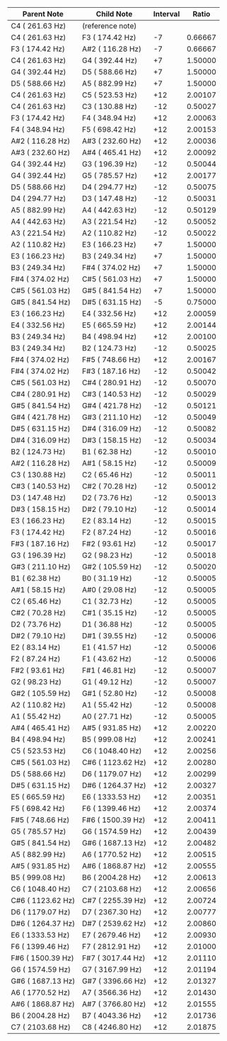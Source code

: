 | Parent Note | Child Note | Interval | Ratio |
|-------------|------------|----------|-------|
|   C4 (  261.63 Hz) | (reference note) | | |
|   C4 (  261.63 Hz) |   F3 (  174.42 Hz) |  -7 |  0.66667 |
|   F3 (  174.42 Hz) |  A#2 (  116.28 Hz) |  -7 |  0.66667 |
|   C4 (  261.63 Hz) |   G4 (  392.44 Hz) |  +7 |  1.50000 |
|   G4 (  392.44 Hz) |   D5 (  588.66 Hz) |  +7 |  1.50000 |
|   D5 (  588.66 Hz) |   A5 (  882.99 Hz) |  +7 |  1.50000 |
|   C4 (  261.63 Hz) |   C5 (  523.53 Hz) | +12 |  2.00107 |
|   C4 (  261.63 Hz) |   C3 (  130.88 Hz) | -12 |  0.50027 |
|   F3 (  174.42 Hz) |   F4 (  348.94 Hz) | +12 |  2.00063 |
|   F4 (  348.94 Hz) |   F5 (  698.42 Hz) | +12 |  2.00153 |
|  A#2 (  116.28 Hz) |  A#3 (  232.60 Hz) | +12 |  2.00036 |
|  A#3 (  232.60 Hz) |  A#4 (  465.41 Hz) | +12 |  2.00092 |
|   G4 (  392.44 Hz) |   G3 (  196.39 Hz) | -12 |  0.50044 |
|   G4 (  392.44 Hz) |   G5 (  785.57 Hz) | +12 |  2.00177 |
|   D5 (  588.66 Hz) |   D4 (  294.77 Hz) | -12 |  0.50075 |
|   D4 (  294.77 Hz) |   D3 (  147.48 Hz) | -12 |  0.50031 |
|   A5 (  882.99 Hz) |   A4 (  442.63 Hz) | -12 |  0.50129 |
|   A4 (  442.63 Hz) |   A3 (  221.54 Hz) | -12 |  0.50052 |
|   A3 (  221.54 Hz) |   A2 (  110.82 Hz) | -12 |  0.50022 |
|   A2 (  110.82 Hz) |   E3 (  166.23 Hz) |  +7 |  1.50000 |
|   E3 (  166.23 Hz) |   B3 (  249.34 Hz) |  +7 |  1.50000 |
|   B3 (  249.34 Hz) |  F#4 (  374.02 Hz) |  +7 |  1.50000 |
|  F#4 (  374.02 Hz) |  C#5 (  561.03 Hz) |  +7 |  1.50000 |
|  C#5 (  561.03 Hz) |  G#5 (  841.54 Hz) |  +7 |  1.50000 |
|  G#5 (  841.54 Hz) |  D#5 (  631.15 Hz) |  -5 |  0.75000 |
|   E3 (  166.23 Hz) |   E4 (  332.56 Hz) | +12 |  2.00059 |
|   E4 (  332.56 Hz) |   E5 (  665.59 Hz) | +12 |  2.00144 |
|   B3 (  249.34 Hz) |   B4 (  498.94 Hz) | +12 |  2.00100 |
|   B3 (  249.34 Hz) |   B2 (  124.73 Hz) | -12 |  0.50025 |
|  F#4 (  374.02 Hz) |  F#5 (  748.66 Hz) | +12 |  2.00167 |
|  F#4 (  374.02 Hz) |  F#3 (  187.16 Hz) | -12 |  0.50042 |
|  C#5 (  561.03 Hz) |  C#4 (  280.91 Hz) | -12 |  0.50070 |
|  C#4 (  280.91 Hz) |  C#3 (  140.53 Hz) | -12 |  0.50029 |
|  G#5 (  841.54 Hz) |  G#4 (  421.78 Hz) | -12 |  0.50121 |
|  G#4 (  421.78 Hz) |  G#3 (  211.10 Hz) | -12 |  0.50049 |
|  D#5 (  631.15 Hz) |  D#4 (  316.09 Hz) | -12 |  0.50082 |
|  D#4 (  316.09 Hz) |  D#3 (  158.15 Hz) | -12 |  0.50034 |
|   B2 (  124.73 Hz) |   B1 (   62.38 Hz) | -12 |  0.50010 |
|  A#2 (  116.28 Hz) |  A#1 (   58.15 Hz) | -12 |  0.50009 |
|   C3 (  130.88 Hz) |   C2 (   65.46 Hz) | -12 |  0.50011 |
|  C#3 (  140.53 Hz) |  C#2 (   70.28 Hz) | -12 |  0.50012 |
|   D3 (  147.48 Hz) |   D2 (   73.76 Hz) | -12 |  0.50013 |
|  D#3 (  158.15 Hz) |  D#2 (   79.10 Hz) | -12 |  0.50014 |
|   E3 (  166.23 Hz) |   E2 (   83.14 Hz) | -12 |  0.50015 |
|   F3 (  174.42 Hz) |   F2 (   87.24 Hz) | -12 |  0.50016 |
|  F#3 (  187.16 Hz) |  F#2 (   93.61 Hz) | -12 |  0.50017 |
|   G3 (  196.39 Hz) |   G2 (   98.23 Hz) | -12 |  0.50018 |
|  G#3 (  211.10 Hz) |  G#2 (  105.59 Hz) | -12 |  0.50020 |
|   B1 (   62.38 Hz) |   B0 (   31.19 Hz) | -12 |  0.50005 |
|  A#1 (   58.15 Hz) |  A#0 (   29.08 Hz) | -12 |  0.50005 |
|   C2 (   65.46 Hz) |   C1 (   32.73 Hz) | -12 |  0.50005 |
|  C#2 (   70.28 Hz) |  C#1 (   35.15 Hz) | -12 |  0.50005 |
|   D2 (   73.76 Hz) |   D1 (   36.88 Hz) | -12 |  0.50005 |
|  D#2 (   79.10 Hz) |  D#1 (   39.55 Hz) | -12 |  0.50006 |
|   E2 (   83.14 Hz) |   E1 (   41.57 Hz) | -12 |  0.50006 |
|   F2 (   87.24 Hz) |   F1 (   43.62 Hz) | -12 |  0.50006 |
|  F#2 (   93.61 Hz) |  F#1 (   46.81 Hz) | -12 |  0.50007 |
|   G2 (   98.23 Hz) |   G1 (   49.12 Hz) | -12 |  0.50007 |
|  G#2 (  105.59 Hz) |  G#1 (   52.80 Hz) | -12 |  0.50008 |
|   A2 (  110.82 Hz) |   A1 (   55.42 Hz) | -12 |  0.50008 |
|   A1 (   55.42 Hz) |   A0 (   27.71 Hz) | -12 |  0.50005 |
|  A#4 (  465.41 Hz) |  A#5 (  931.85 Hz) | +12 |  2.00220 |
|   B4 (  498.94 Hz) |   B5 (  999.08 Hz) | +12 |  2.00241 |
|   C5 (  523.53 Hz) |   C6 ( 1048.40 Hz) | +12 |  2.00256 |
|  C#5 (  561.03 Hz) |  C#6 ( 1123.62 Hz) | +12 |  2.00280 |
|   D5 (  588.66 Hz) |   D6 ( 1179.07 Hz) | +12 |  2.00299 |
|  D#5 (  631.15 Hz) |  D#6 ( 1264.37 Hz) | +12 |  2.00327 |
|   E5 (  665.59 Hz) |   E6 ( 1333.53 Hz) | +12 |  2.00351 |
|   F5 (  698.42 Hz) |   F6 ( 1399.46 Hz) | +12 |  2.00374 |
|  F#5 (  748.66 Hz) |  F#6 ( 1500.39 Hz) | +12 |  2.00411 |
|   G5 (  785.57 Hz) |   G6 ( 1574.59 Hz) | +12 |  2.00439 |
|  G#5 (  841.54 Hz) |  G#6 ( 1687.13 Hz) | +12 |  2.00482 |
|   A5 (  882.99 Hz) |   A6 ( 1770.52 Hz) | +12 |  2.00515 |
|  A#5 (  931.85 Hz) |  A#6 ( 1868.87 Hz) | +12 |  2.00555 |
|   B5 (  999.08 Hz) |   B6 ( 2004.28 Hz) | +12 |  2.00613 |
|   C6 ( 1048.40 Hz) |   C7 ( 2103.68 Hz) | +12 |  2.00656 |
|  C#6 ( 1123.62 Hz) |  C#7 ( 2255.39 Hz) | +12 |  2.00724 |
|   D6 ( 1179.07 Hz) |   D7 ( 2367.30 Hz) | +12 |  2.00777 |
|  D#6 ( 1264.37 Hz) |  D#7 ( 2539.62 Hz) | +12 |  2.00860 |
|   E6 ( 1333.53 Hz) |   E7 ( 2679.46 Hz) | +12 |  2.00930 |
|   F6 ( 1399.46 Hz) |   F7 ( 2812.91 Hz) | +12 |  2.01000 |
|  F#6 ( 1500.39 Hz) |  F#7 ( 3017.44 Hz) | +12 |  2.01110 |
|   G6 ( 1574.59 Hz) |   G7 ( 3167.99 Hz) | +12 |  2.01194 |
|  G#6 ( 1687.13 Hz) |  G#7 ( 3396.66 Hz) | +12 |  2.01327 |
|   A6 ( 1770.52 Hz) |   A7 ( 3566.36 Hz) | +12 |  2.01430 |
|  A#6 ( 1868.87 Hz) |  A#7 ( 3766.80 Hz) | +12 |  2.01555 |
|   B6 ( 2004.28 Hz) |   B7 ( 4043.36 Hz) | +12 |  2.01736 |
|   C7 ( 2103.68 Hz) |   C8 ( 4246.80 Hz) | +12 |  2.01875 |
